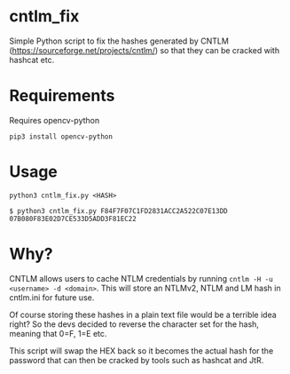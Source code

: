 # cntlm_fix
Simple Python script to fix the hashes generated by CNTLM (https://sourceforge.net/projects/cntlm/) so that they can be cracked with hashcat etc.

# Requirements

Requires opencv-python

``pip3 install opencv-python``

# Usage

``python3 cntlm_fix.py <HASH>``

```
$ python3 cntlm_fix.py F84F7F07C1FD2831ACC2A522C07E13DD
07B080F83E02D7CE533D5ADD3F81EC22
```

# Why?

CNTLM allows users to cache NTLM credentials by running ``cntlm -H -u <username> -d <domain>``.
This will store an NTLMv2, NTLM and LM hash in cntlm.ini for future use.

Of course storing these hashes in a plain text file would be a terrible idea right? So the devs decided to reverse the character set for the hash, meaning that 0=F, 1=E etc. 

This script will swap the HEX back so it becomes the actual hash for the password that can then be cracked by tools such as hashcat and JtR.
